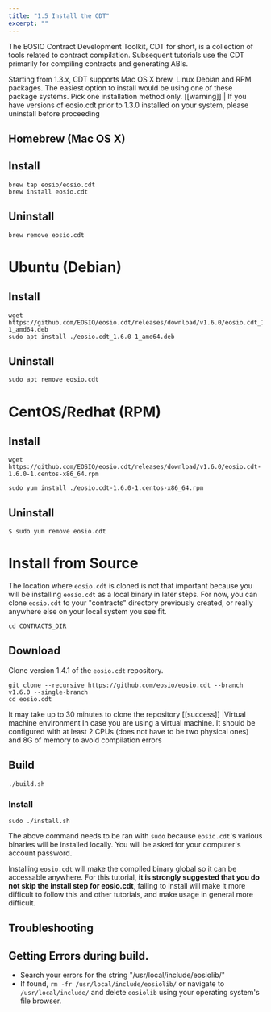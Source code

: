 ```yaml
---
title: "1.5 Install the CDT"
excerpt: ""
---
```

The EOSIO Contract Development Toolkit, CDT for short, is a collection of tools related to contract compilation. Subsequent tutorials use the CDT primarily for compiling contracts and generating ABIs.

Starting from 1.3.x, CDT supports Mac OS X brew, Linux Debian and RPM packages. The easiest option to install would be using one of these package systems. Pick one installation method only.
[[warning]]
|
If you have versions of eosio.cdt prior to 1.3.0 installed on your system, please uninstall before proceeding

## Homebrew (Mac OS X)
## Install

```shell
brew tap eosio/eosio.cdt
brew install eosio.cdt
```
## Uninstall

```shell
brew remove eosio.cdt
```
# Ubuntu (Debian) 

## Install

```shell
wget https://github.com/EOSIO/eosio.cdt/releases/download/v1.6.0/eosio.cdt_1.6.0-1_amd64.deb
sudo apt install ./eosio.cdt_1.6.0-1_amd64.deb
```
## Uninstall

```shell
sudo apt remove eosio.cdt
```
# CentOS/Redhat (RPM) 
## Install

```shell
wget https://github.com/EOSIO/eosio.cdt/releases/download/v1.6.0/eosio.cdt-1.6.0-1.centos-x86_64.rpm

sudo yum install ./eosio.cdt-1.6.0-1.centos-x86_64.rpm
```
## Uninstall

```shell
$ sudo yum remove eosio.cdt
```
# Install from Source

The location where `eosio.cdt` is cloned is not that important because you will be installing `eosio.cdt` as a local binary in later steps. For now, you can clone `eosio.cdt` to your "contracts" directory previously created, or really anywhere else on your local system you see fit. 

```text
cd CONTRACTS_DIR
```
## Download
Clone version 1.4.1 of the `eosio.cdt` repository. 

```text
git clone --recursive https://github.com/eosio/eosio.cdt --branch v1.6.0 --single-branch
cd eosio.cdt
```
It may take up to 30 minutes to clone the repository
[[success]]
|Virtual machine environment
In case you are using a virtual machine. It should be configured with at least 2 CPUs (does not have to be two physical ones) and 8G of memory to avoid compilation errors
## Build

```shell
./build.sh
```
### Install

```shell
sudo ./install.sh
```
The above command needs to be ran with `sudo` because `eosio.cdt`'s various binaries will be installed locally. You will be asked for your computer's account password. 

Installing `eosio.cdt` will make the compiled binary global so it can be accessable anywhere. For this tutorial, **it is strongly suggested that you do not skip the install step for eosio.cdt**, failing to install will make it more difficult to follow this and other tutorials, and make usage in general more difficult.
## Troubleshooting
## Getting Errors during build.
- Search your errors for the string "/usr/local/include/eosiolib/"
- If found, `rm -fr /usr/local/include/eosiolib/` or navigate to `/usr/local/include/` and delete `eosiolib` using your operating system's file browser.